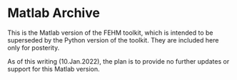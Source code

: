 # Matlab Archive

This is the Matlab version of the FEHM toolkit, which is intended to be superseded by the Python version of the toolkit. They are included here only for posterity.

As of this writing (10.Jan.2022), the plan is to provide no further updates or support for this Matlab version.
